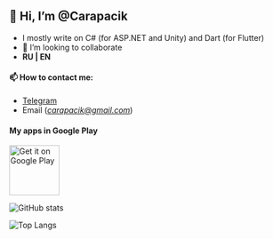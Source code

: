 ## 👋 Hi, I’m @Carapacik
- I mostly write on C# (for ASP.NET and Unity) and Dart (for Flutter)
- 👀 I’m looking to collaborate
- **RU | EN**
#### 📫  How to contact me: 
 - [Telegram](https://t.me/carapacik)
 - Email (*carapacik@gmail.com*)
#### My apps in Google Play
<a href='https://play.google.com/store/apps/developer?id=Carapacik'><img alt='Get it on Google Play' src='https://play.google.com/intl/en_us/badges/images/generic/en_badge_web_generic.png' height='90px'/></a>

![GitHub stats](https://github-readme-stats.vercel.app/api?username=carapacik&show_icons=true&theme=radical)

![Top Langs](https://github-readme-stats.vercel.app/api/top-langs/?username=carapacik&theme=radical&langs_count=5)
